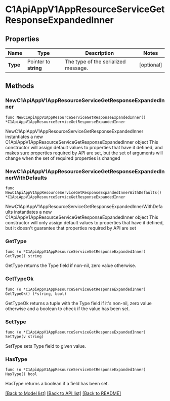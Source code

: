 # C1ApiAppV1AppResourceServiceGetResponseExpandedInner

## Properties

Name | Type | Description | Notes
------------ | ------------- | ------------- | -------------
**Type** | Pointer to **string** | The type of the serialized message. | [optional] 

## Methods

### NewC1ApiAppV1AppResourceServiceGetResponseExpandedInner

`func NewC1ApiAppV1AppResourceServiceGetResponseExpandedInner() *C1ApiAppV1AppResourceServiceGetResponseExpandedInner`

NewC1ApiAppV1AppResourceServiceGetResponseExpandedInner instantiates a new C1ApiAppV1AppResourceServiceGetResponseExpandedInner object
This constructor will assign default values to properties that have it defined,
and makes sure properties required by API are set, but the set of arguments
will change when the set of required properties is changed

### NewC1ApiAppV1AppResourceServiceGetResponseExpandedInnerWithDefaults

`func NewC1ApiAppV1AppResourceServiceGetResponseExpandedInnerWithDefaults() *C1ApiAppV1AppResourceServiceGetResponseExpandedInner`

NewC1ApiAppV1AppResourceServiceGetResponseExpandedInnerWithDefaults instantiates a new C1ApiAppV1AppResourceServiceGetResponseExpandedInner object
This constructor will only assign default values to properties that have it defined,
but it doesn't guarantee that properties required by API are set

### GetType

`func (o *C1ApiAppV1AppResourceServiceGetResponseExpandedInner) GetType() string`

GetType returns the Type field if non-nil, zero value otherwise.

### GetTypeOk

`func (o *C1ApiAppV1AppResourceServiceGetResponseExpandedInner) GetTypeOk() (*string, bool)`

GetTypeOk returns a tuple with the Type field if it's non-nil, zero value otherwise
and a boolean to check if the value has been set.

### SetType

`func (o *C1ApiAppV1AppResourceServiceGetResponseExpandedInner) SetType(v string)`

SetType sets Type field to given value.

### HasType

`func (o *C1ApiAppV1AppResourceServiceGetResponseExpandedInner) HasType() bool`

HasType returns a boolean if a field has been set.


[[Back to Model list]](../README.md#documentation-for-models) [[Back to API list]](../README.md#documentation-for-api-endpoints) [[Back to README]](../README.md)


